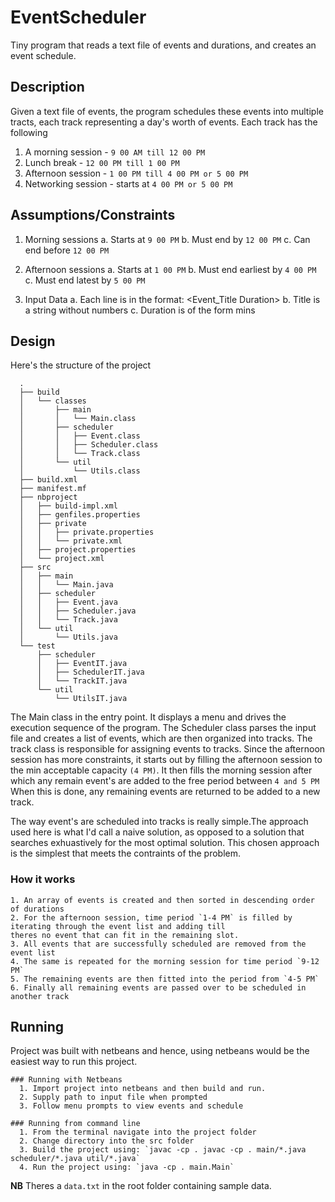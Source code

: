 # EventScheduler
Tiny program that reads a text file of events and durations, and creates an event schedule.

## Description
Given a text file of events, the program schedules these events into multiple tracts,
each track representing a day's worth of events.
Each track has the following
  1. A morning session  - `9 00 AM till 12 00 PM`
  2. Lunch break        - `12 00 PM till 1 00 PM`
  3. Afternoon session  - `1 00 PM till 4 00 PM or 5 00 PM`
  4. Networking session - starts at `4 00 PM or 5 00 PM`


## Assumptions/Constraints
  1. Morning sessions
    a. Starts at `9 00 PM`
    b. Must end by `12 00 PM`
    c. Can end before `12 00 PM`
    
  2. Afternoon sessions
    a. Starts at `1 00 PM`
    b. Must end earliest by `4 00 PM`
    c. Must end latest by `5 00 PM`
    
  3. Input Data
    a. Each line is in the format: <Event_Title Duration>
    b. Title is a string without numbers
    c. Duration is of the form <Number>mins


  ## Design
  Here's the structure of the project

      .
      ├── build
      │   └── classes
      │       ├── main
      │       │   └── Main.class
      │       ├── scheduler
      │       │   ├── Event.class
      │       │   ├── Scheduler.class
      │       │   └── Track.class
      │       └── util
      │           └── Utils.class
      ├── build.xml
      ├── manifest.mf
      ├── nbproject
      │   ├── build-impl.xml
      │   ├── genfiles.properties
      │   ├── private
      │   │   ├── private.properties
      │   │   └── private.xml
      │   ├── project.properties
      │   └── project.xml
      ├── src
      │   ├── main
      │   │   └── Main.java
      │   ├── scheduler
      │   │   ├── Event.java
      │   │   ├── Scheduler.java
      │   │   └── Track.java
      │   └── util
      │       └── Utils.java
      └── test
          ├── scheduler
          │   ├── EventIT.java
          │   ├── SchedulerIT.java
          │   └── TrackIT.java
          └── util
              └── UtilsIT.java

  The Main class in the entry point. It displays a menu and drives the execution sequence of the program.
  The Scheduler class parses the input file and creates a list of events, which are then organized into tracks.
  The track class is responsible for assigning events to tracks.
  Since the afternoon session has more constraints, it starts out by filling the afternoon session
  to the min acceptable capacity `(4 PM)`. It then fills the morning session after which any remain event's are
  added to the free period between `4 and 5 PM`
  When this is done, any remaining events are returned to be added to a new track.
  
  The way event's are scheduled into tracks is really simple.The approach used here is what I'd call a naive solution,
  as opposed to a solution that searches exhuastively for the most optimal solution.
  This chosen approach is the simplest that meets the contraints of the problem.
  
  ### How it works
    1. An array of events is created and then sorted in descending order of durations
    2. For the afternoon session, time period `1-4 PM` is filled by iterating through the event list and adding till
    theres no event that can fit in the remaining slot.
    3. All events that are successfully scheduled are removed from the event list
    4. The same is repeated for the morning session for time period `9-12 PM`
    5. The remaining events are then fitted into the period from `4-5 PM`
    6. Finally all remaining events are passed over to be scheduled in another track

  
  
  ## Running
  Project was built with netbeans and hence, using netbeans would be the easiest way to run this project.
  
    ### Running with Netbeans
      1. Import project into netbeans and then build and run.
      2. Supply path to input file when prompted
      3. Follow menu prompts to view events and schedule
      
    ### Running from command line
      1. From the terminal navigate into the project folder
      2. Change directory into the src folder
      3. Build the project using: `javac -cp . javac -cp . main/*.java scheduler/*.java util/*.java`
      4. Run the project using: `java -cp . main.Main`
      
  **NB** Theres a `data.txt` in the root folder containing sample data.

